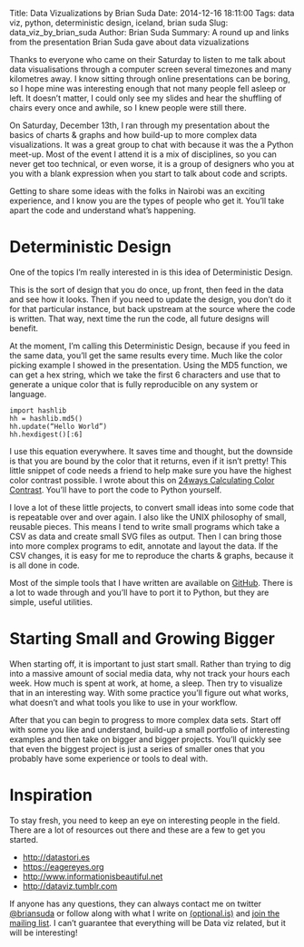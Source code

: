 Title: Data Vizualizations by Brian Suda
Date: 2014-12-16 18:11:00
Tags: data viz, python, deterministic design, iceland, brian suda
Slug: data_viz_by_brian_suda
Author: Brian Suda
Summary: A round up and links from the presentation Brian Suda gave about data vizualizations

Thanks to everyone who came on their Saturday to listen to me talk about data visualisations through a computer screen several timezones and many kilometres away. I know sitting through online presentations can be boring, so I hope mine was interesting enough that not many people fell asleep or left. It doesn’t matter, I could only see my slides and hear the shuffling of chairs every once and awhile, so I knew people were still there.

On Saturday, December 13th, I ran through my presentation about the basics of charts & graphs and how build-up to more complex data visualizations. It was a great group to chat with because it was the a Python meet-up. Most of the event I attend it is a mix of disciplines, so you can never get too technical, or even worse, it is a group of designers who you at you with a blank expression when you start to talk about code and scripts.

Getting to share some ideas with the folks in Nairobi was an exciting experience, and I know you are the types of people who get it. You’ll take apart the code and understand what’s happening.

# Deterministic Design

One of the topics I’m really interested in is this idea of Deterministic Design.

This is the sort of design that you do once, up front, then feed in the data and see how it looks. Then if you need to update the design, you don’t do it for that particular instance, but back upstream at the source where the code is written. That way, next time the run the code, all future designs will benefit.

At the moment, I’m calling this Deterministic Design, because if you feed in the same data, you’ll get the same results every time. Much like the color picking example I showed in the presentation. Using the MD5 function, we can get a hex string, which we take the first 6 characters and use that to generate a unique color that is fully reproducible on any system or language.

    import hashlib
    hh = hashlib.md5()
    hh.update(“Hello World”)
    hh.hexdigest()[:6]

I use this equation everywhere. It saves time and thought, but the downside is that you are bound by the color that it returns, even if it isn’t pretty! This little snippet of code needs a friend to help make sure you have the highest color contrast possible. I wrote about this on [24ways Calculating Color Contrast](http://24ways.org/2010/calculating-color-contrast/). You’ll have to port the code to Python yourself.

I love a lot of these little projects, to convert small ideas into some code that is repeatable over and over again. I also like the UNIX philosophy of small, reusable pieces. This means I tend to write small programs which take a CSV as data and create small SVG files as output. Then I can bring those into more complex programs to edit, annotate and layout the data. If the CSV changes, it is easy for me to reproduce the charts & graphs, because it is all done in code.

Most of the simple tools that I have written are available on [GitHub](https://github.com/briansuda/Deterministic-Design). There is a lot to wade through and you’ll have to port it to Python, but they are simple, useful utilities.

# Starting Small and Growing Bigger
When starting off, it is important to just start small. Rather than trying to dig into a massive amount of social media data, why not track your hours each week. How much is spent at work, at home, a sleep. Then try to visualize that in an interesting way. With some practice you’ll figure out what works, what doesn’t and what tools you like to use in your workflow.

After that you can begin to progress to more complex data sets. Start off with some you like and understand, build-up a small portfolio of interesting examples and then take on bigger and bigger projects. You’ll quickly see that even the biggest project is just a series of smaller ones that you probably have some experience or tools to deal with.

# Inspiration
To stay fresh, you need to keep an eye on interesting people in the field. There are a lot of resources out there and these are a few to get you started.

* http://datastori.es
* https://eagereyes.org
* http://www.informationisbeautiful.net
* http://dataviz.tumblr.com

If anyone has any questions, they can always contact me on twitter [@briansuda](https://twitter.com/briansuda) or follow along with what I write on [(optional.is)](http://optional.is/required) and [join the mailing list](http://optional.is/newsletter). I can’t guarantee that everything will be Data viz related, but it will be interesting!